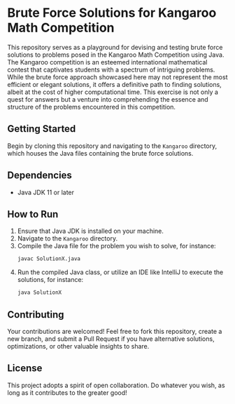 # Brute Force Solutions for Kangaroo Math Competition

This repository serves as a playground for devising and testing brute force solutions to problems posed in the Kangaroo Math Competition using Java. The Kangaroo competition is an esteemed international mathematical contest that captivates students with a spectrum of intriguing problems. While the brute force approach showcased here may not represent the most efficient or elegant solutions, it offers a definitive path to finding solutions, albeit at the cost of higher computational time. This exercise is not only a quest for answers but a venture into comprehending the essence and structure of the problems encountered in this competition.

## Getting Started

Begin by cloning this repository and navigating to the `Kangaroo` directory, which houses the Java files containing the brute force solutions.

## Dependencies

- Java JDK 11 or later

## How to Run

1. Ensure that Java JDK is installed on your machine.
2. Navigate to the `Kangaroo` directory.
3. Compile the Java file for the problem you wish to solve, for instance:
    ```bash
    javac SolutionX.java
    ```
4. Run the compiled Java class, or utilize an IDE like IntelliJ to execute the solutions, for instance:
    ```bash
    java SolutionX
    ```

## Contributing

Your contributions are welcomed! Feel free to fork this repository, create a new branch, and submit a Pull Request if you have alternative solutions, optimizations, or other valuable insights to share.

## License

This project adopts a spirit of open collaboration. Do whatever you wish, as long as it contributes to the greater good!

